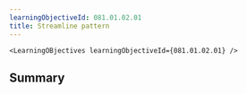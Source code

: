 ```yaml
---
learningObjectiveId: 081.01.02.01
title: Streamline pattern
---
```


```tsx eval
<LearningOBjectives learningObjectiveId={081.01.02.01} />
```

## Summary
